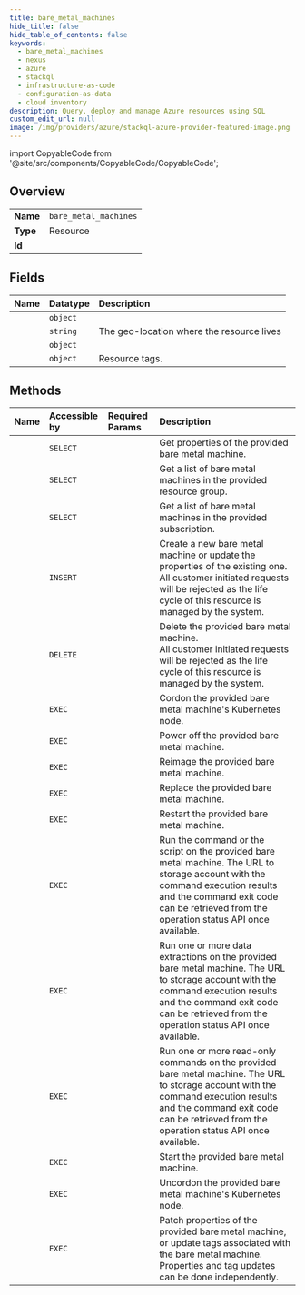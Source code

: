 ```yaml
---
title: bare_metal_machines
hide_title: false
hide_table_of_contents: false
keywords:
  - bare_metal_machines
  - nexus
  - azure    
  - stackql
  - infrastructure-as-code
  - configuration-as-data
  - cloud inventory
description: Query, deploy and manage Azure resources using SQL
custom_edit_url: null
image: /img/providers/azure/stackql-azure-provider-featured-image.png
---
```


import CopyableCode from '@site/src/components/CopyableCode/CopyableCode';




## Overview
<table><tbody>
<tr><td><b>Name</b></td><td><code>bare_metal_machines</code></td></tr>
<tr><td><b>Type</b></td><td>Resource</td></tr>
<tr><td><b>Id</b></td><td><CopyableCode code="azure.nexus.bare_metal_machines" /></td></tr>
</tbody></table>

## Fields
| Name | Datatype | Description |
|:-----|:---------|:------------|
| <CopyableCode code="extendedLocation" /> | `object` |  |
| <CopyableCode code="location" /> | `string` | The geo-location where the resource lives |
| <CopyableCode code="properties" /> | `object` |  |
| <CopyableCode code="tags" /> | `object` | Resource tags. |
## Methods
| Name | Accessible by | Required Params | Description |
|:-----|:--------------|:----------------|:------------|
| <CopyableCode code="get" /> | `SELECT` | <CopyableCode code="bareMetalMachineName, resourceGroupName, subscriptionId" /> | Get properties of the provided bare metal machine. |
| <CopyableCode code="list_by_resource_group" /> | `SELECT` | <CopyableCode code="resourceGroupName, subscriptionId" /> | Get a list of bare metal machines in the provided resource group. |
| <CopyableCode code="list_by_subscription" /> | `SELECT` | <CopyableCode code="subscriptionId" /> | Get a list of bare metal machines in the provided subscription. |
| <CopyableCode code="create_or_update" /> | `INSERT` | <CopyableCode code="bareMetalMachineName, resourceGroupName, subscriptionId, data__extendedLocation, data__properties" /> | Create a new bare metal machine or update the properties of the existing one.<br />All customer initiated requests will be rejected as the life cycle of this resource is managed by the system. |
| <CopyableCode code="delete" /> | `DELETE` | <CopyableCode code="bareMetalMachineName, resourceGroupName, subscriptionId" /> | Delete the provided bare metal machine.<br />All customer initiated requests will be rejected as the life cycle of this resource is managed by the system. |
| <CopyableCode code="cordon" /> | `EXEC` | <CopyableCode code="bareMetalMachineName, resourceGroupName, subscriptionId" /> | Cordon the provided bare metal machine's Kubernetes node. |
| <CopyableCode code="power_off" /> | `EXEC` | <CopyableCode code="bareMetalMachineName, resourceGroupName, subscriptionId" /> | Power off the provided bare metal machine. |
| <CopyableCode code="reimage" /> | `EXEC` | <CopyableCode code="bareMetalMachineName, resourceGroupName, subscriptionId" /> | Reimage the provided bare metal machine. |
| <CopyableCode code="replace" /> | `EXEC` | <CopyableCode code="bareMetalMachineName, resourceGroupName, subscriptionId" /> | Replace the provided bare metal machine. |
| <CopyableCode code="restart" /> | `EXEC` | <CopyableCode code="bareMetalMachineName, resourceGroupName, subscriptionId" /> | Restart the provided bare metal machine. |
| <CopyableCode code="run_command" /> | `EXEC` | <CopyableCode code="bareMetalMachineName, resourceGroupName, subscriptionId, data__limitTimeSeconds, data__script" /> | Run the command or the script on the provided bare metal machine. The URL to storage account with the command execution results and the command exit code can be retrieved from the operation status API once available. |
| <CopyableCode code="run_data_extracts" /> | `EXEC` | <CopyableCode code="bareMetalMachineName, resourceGroupName, subscriptionId, data__commands, data__limitTimeSeconds" /> | Run one or more data extractions on the provided bare metal machine. The URL to storage account with the command execution results and the command exit code can be retrieved from the operation status API once available. |
| <CopyableCode code="run_read_commands" /> | `EXEC` | <CopyableCode code="bareMetalMachineName, resourceGroupName, subscriptionId, data__commands, data__limitTimeSeconds" /> | Run one or more read-only commands on the provided bare metal machine. The URL to storage account with the command execution results and the command exit code can be retrieved from the operation status API once available. |
| <CopyableCode code="start" /> | `EXEC` | <CopyableCode code="bareMetalMachineName, resourceGroupName, subscriptionId" /> | Start the provided bare metal machine. |
| <CopyableCode code="uncordon" /> | `EXEC` | <CopyableCode code="bareMetalMachineName, resourceGroupName, subscriptionId" /> | Uncordon the provided bare metal machine's Kubernetes node. |
| <CopyableCode code="update" /> | `EXEC` | <CopyableCode code="bareMetalMachineName, resourceGroupName, subscriptionId" /> | Patch properties of the provided bare metal machine, or update tags associated with the bare metal machine. Properties and tag updates can be done independently. |
